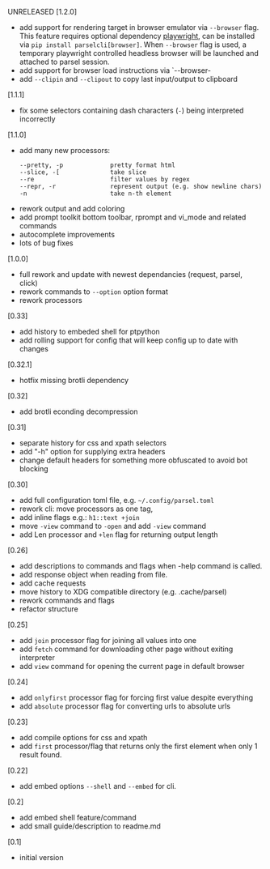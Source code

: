 UNRELEASED [1.2.0]
- add support for rendering target in browser emulator via `--browser` flag.  
    This feature requires optional dependency [playwright](https://github.com/microsoft/playwright-python), can be installed via `pip install parselcli[browser]`.
    When `--browser` flag is used, a temporary playwright controlled headless browser will be launched and attached to parsel session.
- add support for browser load instructions via `--browser-
- add `--clipin` and `--clipout` to copy last input/output to clipboard

[1.1.1]
- fix some selectors containing dash characters (`-`) being interpreted incorrectly

[1.1.0]
- add many new processors:
    ```
    --pretty, -p             pretty format html
    --slice, -[              take slice
    --re                     filter values by regex
    --repr, -r               represent output (e.g. show newline chars)
    -n                       take n-th element
    ```
- rework output and add coloring
- add prompt toolkit bottom toolbar, rprompt and vi_mode and related commands
- autocomplete improvements
- lots of bug fixes

[1.0.0]
- full rework and update with newest dependancies (request, parsel, click)
- rework commands to `--option` option format
- rework processors

[0.33]
- add history to embeded shell for ptpython
- add rolling support for config that will keep config up to date with changes

[0.32.1]
- hotfix missing brotli dependency

[0.32]
- add brotli econding decompression

[0.31]
- separate history for css and xpath selectors
- add "-h" option for supplying extra headers
- change default headers for something more obfuscated to avoid bot blocking

[0.30]
- add full configuration toml file, e.g. `~/.config/parsel.toml`
- rework cli: move processors as one tag,
- add inline flags e.g.: `h1::text +join`
- move `-view` command to `-open` and add `-view` command
- add Len processor and `+len` flag for returning output length

[0.26]
- add descriptions to commands and flags when -help command is called.
- add response object when reading from file.
- add cache requests
- move history to XDG compatible directory (e.g. .cache/parsel)
- rework commands and flags
- refactor structure

[0.25]
- add `join` processor flag for joining all values into one
- add `fetch` command for downloading other page without exiting interpreter
- add `view` command for opening the current page in default browser

[0.24]
- add `onlyfirst` processor flag for forcing first value despite everything
- add `absolute` processor flag for converting urls to absolute urls

[0.23]
- add compile options for css and xpath
- add `first` processor/flag that returns only the first element when only 1 result found.

[0.22]
- add embed options `--shell` and `--embed` for cli.

[0.2]
- add embed shell feature/command
- add small guide/description to readme.md

[0.1]
- initial version
